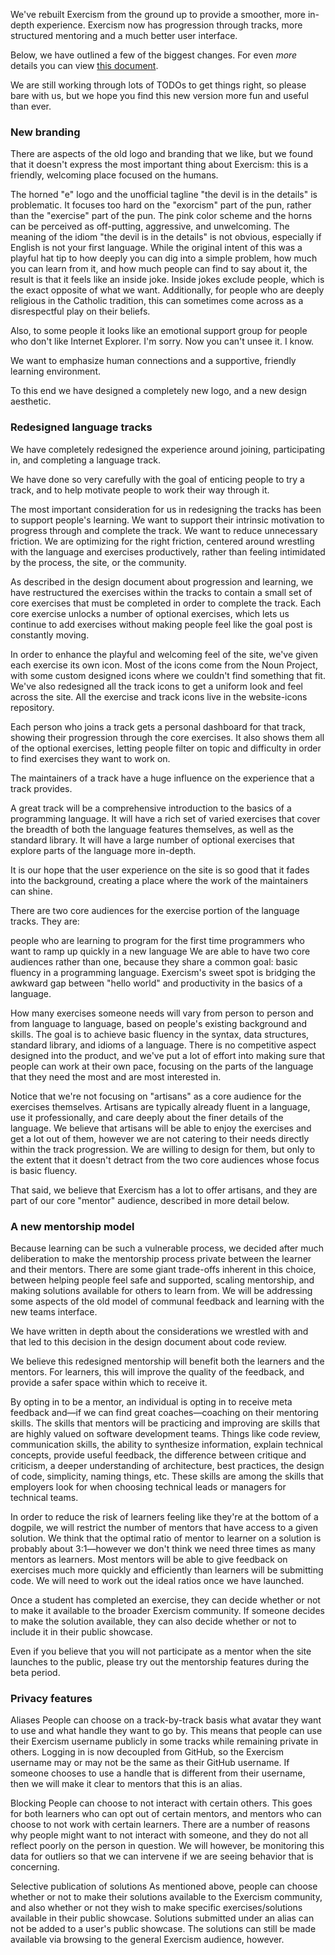 We've rebuilt Exercism from the ground up to provide a smoother, more in-depth experience. Exercism now has progression through tracks, more structured mentoring and a much better user interface.

Below, we have outlined a few of the biggest changes. For even *more* details you can view [this document](https://github.com/exercism/v2-feedback).

We are still working through lots of TODOs to get things right, so please bare with us, but we hope you find this new version more fun and useful than ever.

### New branding

There are aspects of the old logo and branding that we like, but we found that it doesn't express the most important thing about Exercism: this is a friendly, welcoming place focused on the humans.

The horned "e" logo and the unofficial tagline "the devil is in the details" is problematic. It focuses too hard on the "exorcism" part of the pun, rather than the "exercise" part of the pun. The pink color scheme and the horns can be perceived as off-putting, aggressive, and unwelcoming. The meaning of the idiom "the devil is in the details" is not obvious, especially if English is not your first language. While the original intent of this was a playful hat tip to how deeply you can dig into a simple problem, how much you can learn from it, and how much people can find to say about it, the result is that it feels like an inside joke. Inside jokes exclude people, which is the exact opposite of what we want. Additionally, for people who are deeply religious in the Catholic tradition, this can sometimes come across as a disrespectful play on their beliefs.

Also, to some people it looks like an emotional support group for people who don't like Internet Explorer. I'm sorry. Now you can't unsee it. I know.

We want to emphasize human connections and a supportive, friendly learning environment.

To this end we have designed a completely new logo, and a new design aesthetic.

### Redesigned language tracks

We have completely redesigned the experience around joining, participating in, and completing a language track.

We have done so very carefully with the goal of enticing people to try a track, and to help motivate people to work their way through it.

The most important consideration for us in redesigning the tracks has been to support people's learning. We want to support their intrinsic motivation to progress through and complete the track. We want to reduce unnecessary friction. We are optimizing for the right friction, centered around wrestling with the language and exercises productively, rather than feeling intimidated by the process, the site, or the community.

As described in the design document about progression and learning, we have restructured the exercises within the tracks to contain a small set of core exercises that must be completed in order to complete the track. Each core exercise unlocks a number of optional exercises, which lets us continue to add exercises without making people feel like the goal post is constantly moving.

In order to enhance the playful and welcoming feel of the site, we've given each exercise its own icon. Most of the icons come from the Noun Project, with some custom designed icons where we couldn't find something that fit. We've also redesigned all the track icons to get a uniform look and feel across the site. All the exercise and track icons live in the website-icons repository.

Each person who joins a track gets a personal dashboard for that track, showing their progression through the core exercises. It also shows them all of the optional exercises, letting people filter on topic and difficulty in order to find exercises they want to work on.

The maintainers of a track have a huge influence on the experience that a track provides.

A great track will be a comprehensive introduction to the basics of a programming language. It will have a rich set of varied exercises that cover the breadth of both the language features themselves, as well as the standard library. It will have a large number of optional exercises that explore parts of the language more in-depth.

It is our hope that the user experience on the site is so good that it fades into the background, creating a place where the work of the maintainers can shine.

There are two core audiences for the exercise portion of the language tracks. They are:

people who are learning to program for the first time
programmers who want to ramp up quickly in a new language
We are able to have two core audiences rather than one, because they share a common goal: basic fluency in a programming language. Exercism's sweet spot is bridging the awkward gap between "hello world" and productivity in the basics of a language.

How many exercises someone needs will vary from person to person and from language to language, based on people's existing background and skills. The goal is to achieve basic fluency in the syntax, data structures, standard library, and idioms of a language. There is no competitive aspect designed into the product, and we've put a lot of effort into making sure that people can work at their own pace, focusing on the parts of the language that they need the most and are most interested in.

Notice that we're not focusing on "artisans" as a core audience for the exercises themselves. Artisans are typically already fluent in a language, use it professionally, and care deeply about the finer details of the language. We believe that artisans will be able to enjoy the exercises and get a lot out of them, however we are not catering to their needs directly within the track progression. We are willing to design for them, but only to the extent that it doesn't detract from the two core audiences whose focus is basic fluency.

That said, we believe that Exercism has a lot to offer artisans, and they are part of our core "mentor" audience, described in more detail below.

### A new mentorship model
Because learning can be such a vulnerable process, we decided after much deliberation to make the mentorship process private between the learner and their mentors. There are some giant trade-offs inherent in this choice, between helping people feel safe and supported, scaling mentorship, and making solutions available for others to learn from. We will be addressing some aspects of the old model of communal feedback and learning with the new teams interface.

We have written in depth about the considerations we wrestled with and that led to this decision in the design document about code review.

We believe this redesigned mentorship will benefit both the learners and the mentors. For learners, this will improve the quality of the feedback, and provide a safer space within which to receive it.

By opting in to be a mentor, an individual is opting in to receive meta feedback and—if we can find great coaches—coaching on their mentoring skills. The skills that mentors will be practicing and improving are skills that are highly valued on software development teams. Things like code review, communication skills, the ability to synthesize information, explain technical concepts, provide useful feedback, the difference between critique and criticism, a deeper understanding of architecture, best practices, the design of code, simplicity, naming things, etc. These skills are among the skills that employers look for when choosing technical leads or managers for technical teams.

In order to reduce the risk of learners feeling like they're at the bottom of a dogpile, we will restrict the number of mentors that have access to a given solution. We think that the optimal ratio of mentor to learner on a solution is probably about 3:1—however we don't think we need three times as many mentors as learners. Most mentors will be able to give feedback on exercises much more quickly and efficiently than learners will be submitting code. We will need to work out the ideal ratios once we have launched.

Once a student has completed an exercise, they can decide whether or not to make it available to the broader Exercism community. If someone decides to make the solution available, they can also decide whether or not to include it in their public showcase.

Even if you believe that you will not participate as a mentor when the site launches to the public, please try out the mentorship features during the beta period.


### Privacy features
Aliases People can choose on a track-by-track basis what avatar they want to use and what handle they want to go by. This means that people can use their Exercism username publicly in some tracks while remaining private in others. Logging in is now decoupled from GitHub, so the Exercism username may or may not be the same as their GitHub username. If someone chooses to use a handle that is different from their username, then we will make it clear to mentors that this is an alias.

Blocking People can choose to not interact with certain others. This goes for both learners who can opt out of certain mentors, and mentors who can choose to not work with certain learners. There are a number of reasons why people might want to not interact with someone, and they do not all reflect poorly on the person in question. We will however, be monitoring this data for outliers so that we can intervene if we are seeing behavior that is concerning.

Selective publication of solutions As mentioned above, people can choose whether or not to make their solutions available to the Exercism community, and also whether or not they wish to make specific exercises/solutions available in their public showcase. Solutions submitted under an alias can not be added to a user's public showcase. The solutions can still be made available via browsing to the general Exercism audience, however.

